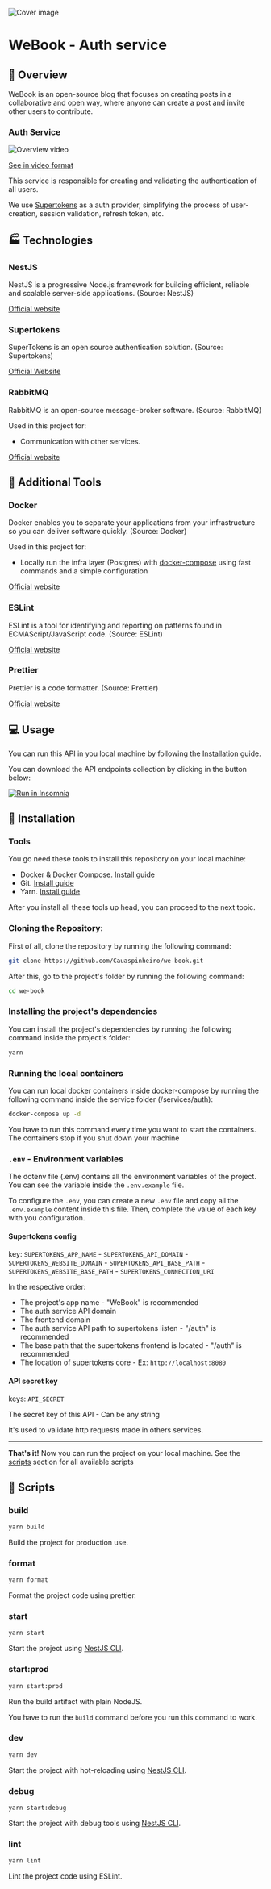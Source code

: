 ![Cover image](../../.github/assets/cover.svg)

# WeBook - Auth service

## 📄 Overview

WeBook is an open-source blog that focuses on creating posts in a collaborative and open way, where anyone can create a post and invite other users to contribute.

### Auth Service

![Overview video](./.github/assets/overview.gif)

[See in video format](https://res.cloudinary.com/dpkgd6rhb/video/upload/v1652304582/github/we-book/we-book-auth-service-overview_goks3k.mp4)

This service is responsible for creating and validating the authentication of all users.

We use [Supertokens](https://supertokens.com/) as a auth provider, simplifying the process of user-creation, session validation, refresh token, etc.

## 🏭 Technologies

### NestJS

NestJS is a progressive Node.js framework for building efficient, reliable and scalable server-side applications. (Source: NestJS)

[Official website](https://nestjs.com/)

### Supertokens

SuperTokens is an open source authentication solution. (Source: Supertokens)

[Official Website](https://supertokens.com)

### RabbitMQ

RabbitMQ is an open-source message-broker software. (Source: RabbitMQ)

Used in this project for:

- Communication with other services.

[Official website](https://www.rabbitmq.com/)

## 🧪 Additional Tools

### Docker

Docker enables you to separate your applications from your infrastructure so you can deliver software quickly. (Source: Docker)

Used in this project for:

- Locally run the infra layer (Postgres) with [docker-compose](https://docs.docker.com/compose/) using fast commands and a simple configuration

[Official website](https://docker.com)

### ESLint

ESLint is a tool for identifying and reporting on patterns found in ECMAScript/JavaScript code. (Source: ESLint)

[Official website](https://github.com/eslint/eslint)

### Prettier

Prettier is a code formatter. (Source: Prettier)

[Official website](https://prettier.io)

## 💻 Usage

You can run this API in you local machine by following the [Installation](#construction_worker-installation) guide.

You can download the API endpoints collection by clicking in the button below:

[![Run in Insomnia](https://insomnia.rest/images/run.svg)]()

## :construction_worker: Installation

### Tools

You go need these tools to install this repository on your local machine:

- Docker & Docker Compose. [Install guide](https://docs.docker.com/engine/install/)
- Git. [Install guide](https://github.com/git-guides/install-git)
- Yarn. [Install guide](https://classic.yarnpkg.com/lang/en/docs/install/#debian-stable)

After you install all these tools up head, you can proceed to the next topic.

### Cloning the Repository:

First of all, clone the repository by running the following command:

```bash
git clone https://github.com/Cauaspinheiro/we-book.git
```

After this, go to the project's folder by running the following command:

```bash
cd we-book
```

### Installing the project's dependencies

You can install the project's dependencies by running the following command inside the project's folder:

```bash
yarn
```

### Running the local containers

You can run local docker containers inside docker-compose by running the following command inside the service folder (/services/auth):

```bash
docker-compose up -d
```

You have to run this command every time you want to start the containers. The containers stop if you shut down your machine

### `.env` - Environment variables

The dotenv file (.env) contains all the environment variables of the project. You can see the variable inside the `.env.example` file.

To configure the `.env`, you can create a new `.env` file and copy all the `.env.example` content inside this file. Then, complete the value of each key with you configuration.

#### Supertokens config

key: `SUPERTOKENS_APP_NAME` - `SUPERTOKENS_API_DOMAIN` - `SUPERTOKENS_WEBSITE_DOMAIN` - `SUPERTOKENS_API_BASE_PATH` - `SUPERTOKENS_WEBSITE_BASE_PATH` - `SUPERTOKENS_CONNECTION_URI`

In the respective order:

- The project's app name - "WeBook" is recommended
- The auth service API domain
- The frontend domain
- The auth service API path to supertokens listen - "/auth" is recommended
- The base path that the supertokens frontend is located - "/auth" is recommended
- The location of supertokens core - Ex: `http://localhost:8080`

#### API secret key

keys: `API_SECRET`

The secret key of this API - Can be any string

It's used to validate http requests made in others services.

---

**That's it!** Now you can run the project on your local machine. See the [scripts](#scripts) section for all available scripts

## 🏃 Scripts

### build

```bash
yarn build
```

Build the project for production use.

### format

```bash
yarn format
```

Format the project code using prettier.

### start

```bash
yarn start
```

Start the project using [NestJS CLI](https://docs.nestjs.com/cli/overview).

### start:prod

```bash
yarn start:prod
```

Run the build artifact with plain NodeJS.

You have to run the `build` command before you run this command to work.

### dev

```bash
yarn dev
```

Start the project with hot-reloading using [NestJS CLI](https://docs.nestjs.com/cli/overview).

### debug

```bash
yarn start:debug
```

Start the project with debug tools using [NestJS CLI](https://docs.nestjs.com/cli/overview).

### lint

```bash
yarn lint
```

Lint the project code using ESLint.
